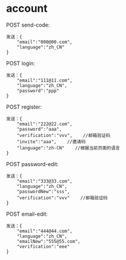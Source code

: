 # account

POST send-code:

```text
发送：{
    "email":"000@00.com",
    "language":"zh_CN"
}
```

POST login:

```text
发送：{
    "email":"111@11.com",
    "language":"zh_CN",
    "password":"ppp"
}
```

POST register:

```text
发送：{
    "email":"222@22.com",
    "password":"aaa",
    "verification":"vvv",    //邮箱验证码
    "invite":"aaa",    //邀请码
    "language":"zh-CN"    //根据当前页面的语言
}
```

POST password-edit:

```text
发送：{
    "email":"333@33.com",
    "language":"zh_CN",
    "passwordNew":"sss",
    "verification":"vvv"    //邮箱验证码
}
```

POST email-edit:

```text
发送：{
    "email":"444@44.com",
    "language":"zh_CN",
    "emailNew":"555@55.com",
    "verification":"eee"
}
```


